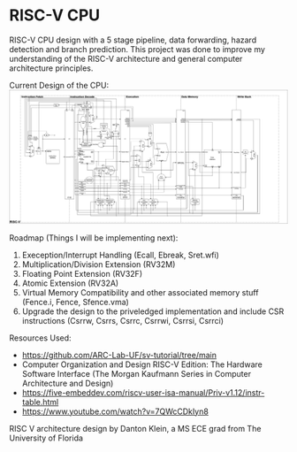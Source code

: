 # RISC-V CPU
RISC-V CPU design with a 5 stage pipeline, data forwarding, hazard detection and branch prediction. This project was done to improve my understanding of the RISC-V architecture and general computer architecture principles. 

Current Design of the CPU:
![alt text](https://github.com/dantonklein/RISC-V-CPU/blob/master/Danton_RISCV.png)

Roadmap (Things I will be implementing next): 
1. Exeception/Interrupt Handling (Ecall, Ebreak, Sret.wfi)
2. Multiplication/Division Extension (RV32M)
3. Floating Point Extension (RV32F)
4. Atomic Extension (RV32A)
5. Virtual Memory Compatibility and other associated memory stuff (Fence.i, Fence, Sfence.vma)
6. Upgrade the design to the priveledged implementation and include CSR instructions (Csrrw, Csrrs, Csrrc, Csrrwi, Csrrsi, Csrrci)

Resources Used:
* https://github.com/ARC-Lab-UF/sv-tutorial/tree/main
* Computer Organization and Design RISC-V Edition: The Hardware Software Interface (The Morgan Kaufmann Series in Computer Architecture and Design)
* https://five-embeddev.com/riscv-user-isa-manual/Priv-v1.12/instr-table.html
* https://www.youtube.com/watch?v=7QWcCDkIyn8




RISC V architecture design by Danton Klein, a MS ECE grad from The University of Florida

